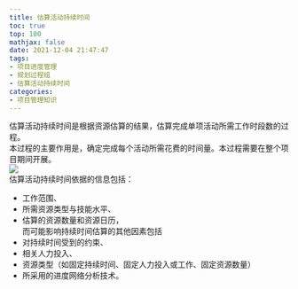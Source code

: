 ```yaml
---
title: 估算活动持续时间
toc: true
top: 100
mathjax: false
date: 2021-12-04 21:47:47
tags:
- 项目进度管理
- 规划过程组
- 估算活动持续时间
categories:
- 项目管理知识
---
```

估算活动持续时间是根据资源估算的结果，估算完成单项活动所需工作时段数的过程。  
本过程的主要作用是，确定完成每个活动所需花费的时间量。本过程需要在整个项目期间开展。  
<img src="https://ddabb.github.io/photos/pmpimages/数据流向图/6.4估算活动持续时间.png"/>  
估算活动持续时间依据的信息包括：
- 工作范围、
- 所需资源类型与技能水平、
- 估算的资源数量和资源日历，  
而可能影响持续时间估算的其他因素包括  
- 对持续时间受到的约束、
- 相关人力投入、
- 资源类型（如固定持续时间、固定人力投入或工作、固定资源数量）
- 所采用的进度网络分析技术。
